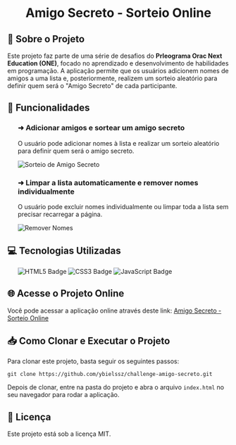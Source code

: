 <h1 align="center">Amigo Secreto - Sorteio Online</h1>

<h2>📝 Sobre o Projeto</h2>
<p>Este projeto faz parte de uma série de desafios do <strong>Prleograma Orac Next Education (ONE)</strong>, focado no aprendizado e desenvolvimento de habilidades em programação. A aplicação permite que os usuários adicionem nomes de amigos a uma lista e, posteriormente, realizem um sorteio aleatório para definir quem será o "Amigo Secreto" de cada participante.</p>

<h2>📌 Funcionalidades</h2>
<ul>
    <h3><strong>➜</strong> Adicionar amigos e sortear um amigo secreto</h3>
    <p>O usuário pode adicionar nomes à lista e realizar um sorteio aleatório para definir quem será o amigo secreto.</p>
    <img src="https://github.com/user-attachments/assets/0dc5de78-6ec9-41af-a41a-438e504578a6" alt="Sorteio de Amigo Secreto">

   <h3><strong>➜</strong> Limpar a lista automaticamente e remover nomes individualmente</h3>
  <p>O usuário pode excluir nomes individualmente ou limpar toda a lista sem precisar recarregar a página.</p>
  <img src="https://github.com/user-attachments/assets/89eed4f1-c26e-454d-80fb-9153f6f5225d" alt="Remover Nomes">
</ul>

<h2>💻 Tecnologias Utilizadas</h2>
<ul>
  <img src="https://img.shields.io/badge/HTML-5.0-E34F26?style=flat&logo=html5&logoColor=white" alt="HTML5 Badge">
  <img src="https://img.shields.io/badge/CSS-3.0-1572B6?style=flat&logo=css3&logoColor=white" alt="CSS3 Badge">
  <img src="https://img.shields.io/badge/JavaScript-ES6-F7DF1E?style=flat&logo=javascript&logoColor=white" alt="JavaScript Badge">
</ul>

<h2>🌐 Acesse o Projeto Online</h2>
<p>Você pode acessar a aplicação online através deste link: <a href="https://challenge-amigo-secreto-seven-alpha.vercel.app/" target="_blank">Amigo Secreto - Sorteio Online</a></p>

<h2>📥 Como Clonar e Executar o Projeto</h2>
<p>Para clonar este projeto, basta seguir os seguintes passos:</p>

<pre><code>git clone https://github.com/ybielssz/challenge-amigo-secreto.git</code></pre>

<p>Depois de clonar, entre na pasta do projeto e abra o arquivo <code>index.html</code> no seu navegador para rodar a aplicação.</p>

<h2>📄 Licença</h2>
<p>Este projeto está sob a licença MIT.</p>
